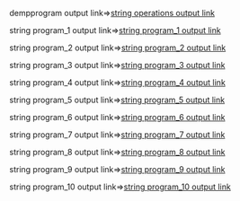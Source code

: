dempprogram output link=>[string operations output link](https://github.com/poojaK853/JavaPrograms/blob/main/p3_a.png)

string program_1 output link=>[string program_1 output link](https://github.com/poojaK853/JavaPrograms/blob/main/Stringoperations/p3_a1.png)

string program_2 output link=>[string program_2 output link](https://github.com/poojaK853/JavaPrograms/blob/main/Stringoperations/p3_a2.png)

string program_3 output link=>[string program_3 output link](https://github.com/poojaK853/JavaPrograms/blob/main/Stringoperations/p3_a3.png)

string program_4 output link=>[string program_4 output link](https://github.com/poojaK853/JavaPrograms/blob/main/Stringoperations/p3_a4.png)

string program_5 output link=>[string program_5 output link](https://github.com/poojaK853/JavaPrograms/blob/main/Stringoperations/p3_a5.png)

string program_6 output link=>[string program_6 output link](https://github.com/poojaK853/JavaPrograms/blob/main/Stringoperations/p3_b1.png)

string program_7 output link=>[string program_7 output link](https://github.com/poojaK853/JavaPrograms/blob/main/Stringoperations/p3_b2.png)

string program_8 output link=>[string program_8 output link](https://github.com/poojaK853/JavaPrograms/blob/main/Stringoperations/p3_b3.png)

string program_9 output link=>[string program_9 output link](https://github.com/poojaK853/JavaPrograms/blob/main/Stringoperations/p3_b4.png)

string program_10 output link=>[string program_10 output link](https://github.com/poojaK853/JavaPrograms/blob/main/Stringoperations/p3_b5.png)
